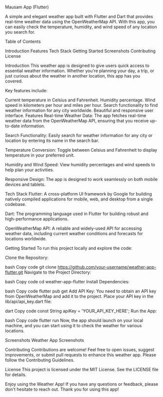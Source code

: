 Mausam App (Flutter)

A simple and elegant weather app built with Flutter and Dart that provides real-time weather data using the OpenWeatherMap API. With this app, you can easily check the temperature, humidity, and wind speed of any location you search for.

Table of Contents

Introduction
Features
Tech Stack
Getting Started
Screenshots
Contributing
License

Introduction
This weather app is designed to give users quick access to essential weather information. Whether you're planning your day, a trip, or just curious about the weather in another location, this app has you covered.

Key features include:

Current temperature in Celsius and Fahrenheit.
Humidity percentage.
Wind speed in kilometers per hour and miles per hour.
Search functionality to find weather information for any city worldwide.
Beautiful and responsive user interface.
Features
Real-time Weather Data: The app fetches real-time weather data from the OpenWeatherMap API, ensuring that you receive up-to-date information.

Search Functionality: Easily search for weather information for any city or location by entering its name in the search bar.

Temperature Conversion: Toggle between Celsius and Fahrenheit to display temperature in your preferred unit.

Humidity and Wind Speed: View humidity percentages and wind speeds to help plan your activities.

Responsive Design: The app is designed to work seamlessly on both mobile devices and tablets.

Tech Stack
Flutter: A cross-platform UI framework by Google for building natively compiled applications for mobile, web, and desktop from a single codebase.

Dart: The programming language used in Flutter for building robust and high-performance applications.

OpenWeatherMap API: A reliable and widely-used API for accessing weather data, including current weather conditions and forecasts for locations worldwide.

Getting Started
To run this project locally and explore the code:

Clone the Repository:

bash
Copy code
git clone https://github.com/your-username/weather-app-flutter.git
Navigate to the Project Directory:

bash
Copy code
cd weather-app-flutter
Install Dependencies:

bash
Copy code
flutter pub get
Add API Key: You need to obtain an API key from OpenWeatherMap and add it to the project. Place your API key in the lib/api/api_key.dart file:

dart
Copy code
const String apiKey = 'YOUR_API_KEY_HERE';
Run the App:

bash
Copy code
flutter run
Now, the app should launch on your local machine, and you can start using it to check the weather for various locations.

Screenshots
Weather App Screenshots

Contributing
Contributions are welcome! Feel free to open issues, suggest improvements, or submit pull requests to enhance this weather app. Please follow the Contributing Guidelines.

License
This project is licensed under the MIT License. See the LICENSE file for details.

Enjoy using the Weather App! If you have any questions or feedback, please don't hesitate to reach out. Thank you for using this app!
